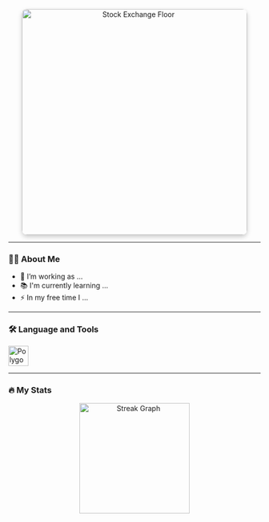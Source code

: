 <div align="center">
  <img src="https://images.fastcompany.com/image/upload/f_webp,q_auto,c_fit/wp-cms/uploads/2020/03/p-1-why-an-empty-floor-on-the-new-york-stock-exchange-will-have-little-impact-on-trading.jpg" 
       alt="Stock Exchange Floor" 
       height="450" 
       style="border-radius: 10px; box-shadow: 0px 4px 10px rgba(0, 0, 0, 0.2);" />
</div>

---

### 👩‍💻 About Me

- 🔭 I’m working as ...  
- 📚 I'm currently learning ...  
- ⚡ In my free time I ...  

---

### 🛠 Language and Tools

<div align="left">
  <img src="https://cdn.jsdelivr.net/gh/devicons/devicon/icons/polygon/polygon-original.svg" height="40" alt="Polygon Logo" />
</div>

---

### 🔥 My Stats

<div align="center">
  <img src="https://streak-stats.demolab.com?user=ArvinFarrelP&locale=en&mode=daily&theme=dark&hide_border=false&border_radius=5&order=3" height="220" alt="Streak Graph" />
</div>
